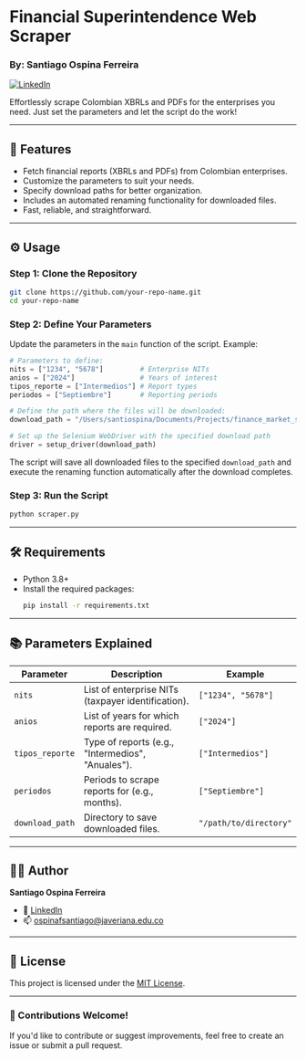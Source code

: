 # Financial Superintendence Web Scraper  
### By: Santiago Ospina Ferreira  

[![LinkedIn](https://img.shields.io/badge/LinkedIn-Santiago%20Ospina-blue?style=flat&logo=linkedin)](https://www.linkedin.com/in/ospinaferreira/)  

Effortlessly scrape Colombian XBRLs and PDFs for the enterprises you need. Just set the parameters and let the script do the work!  

---

## 🚀 Features  
- Fetch financial reports (XBRLs and PDFs) from Colombian enterprises.
- Customize the parameters to suit your needs.
- Specify download paths for better organization.
- Includes an automated renaming functionality for downloaded files.
- Fast, reliable, and straightforward.

---

## ⚙️ Usage  

### Step 1: Clone the Repository  
```bash
git clone https://github.com/your-repo-name.git
cd your-repo-name
```

### Step 2: Define Your Parameters  
Update the parameters in the `main` function of the script. Example:

```python
# Parameters to define:
nits = ["1234", "5678"]         # Enterprise NITs
anios = ["2024"]                # Years of interest
tipos_reporte = ["Intermedios"] # Report types
periodos = ["Septiembre"]       # Reporting periods

# Define the path where the files will be downloaded:
download_path = "/Users/santiospina/Documents/Projects/finance_market_scraping/scraped_files"

# Set up the Selenium WebDriver with the specified download path
driver = setup_driver(download_path)
```

The script will save all downloaded files to the specified `download_path` and execute the renaming function automatically after the download completes.

### Step 3: Run the Script  
```bash
python scraper.py
```

---

## 🛠️ Requirements  

- Python 3.8+
- Install the required packages:  
  ```bash
  pip install -r requirements.txt
  ```

---

## 📚 Parameters Explained  

| **Parameter**    | **Description**                                      | **Example**            |
|-------------------|------------------------------------------------------|------------------------|
| `nits`           | List of enterprise NITs (taxpayer identification).    | `["1234", "5678"]`     |
| `anios`          | List of years for which reports are required.         | `["2024"]`             |
| `tipos_reporte`  | Type of reports (e.g., "Intermedios", "Anuales").     | `["Intermedios"]`      |
| `periodos`       | Periods to scrape reports for (e.g., months).         | `["Septiembre"]`       |
| `download_path`  | Directory to save downloaded files.                   | `"/path/to/directory"` |

---

## 🧑‍💻 Author  

**Santiago Ospina Ferreira**  
- 💼 [LinkedIn](https://www.linkedin.com/in/ospinaferreira/)  
- 📫 ospinafsantiago@javeriana.edu.co  

---

## 📄 License  
This project is licensed under the [MIT License](LICENSE).

---

### 🌟 Contributions Welcome!  
If you'd like to contribute or suggest improvements, feel free to create an issue or submit a pull request.
